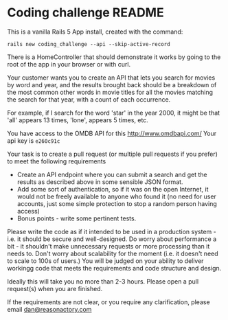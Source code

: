 # Coding challenge README

This is a vanilla Rails 5 App install, created with the command:

`rails new coding_challenge --api --skip-active-record`

There is a HomeController that should demonstrate it works by going to the root of the app in your browser or with curl.

Your customer wants you to create an API that lets you search for movies by word and year, and the results brought back should be a breakdown of the most common other words in movie titles for all the movies matching the search for that year, with a count of each occurrence.

For example, if I search for the word 'star' in the year 2000, it might be that 'all' appears 13 times, 'lone', appears 5 times, etc.

You have access to the OMDB API for this http://www.omdbapi.com/
Your api key is `e260c91c`

Your task is to create a pull request (or multiple pull requests if you prefer) to meet the following requirements

- Create an API endpoint where you can submit a search and get the results as described above in some sensible JSON format.
- Add some sort of authentication, so if it was on the open Internet, it would not be freely available to anyone who found it (no need for user accounts, just some simple protection to stop a random person having access)
- Bonus points - write some pertinent tests.

Please write the code as if it intended to be used in a production system - i.e. it should be secure and well-designed.
Do worry about performance a bit - it shouldn't make unnecessary requests or more processing than it needs to.
Don't worry about scalability for the moment (i.e. it doesn't need to scale to 100s of users.)
You will be judged on your ability to deliver workingg code that meets the requirements and code structure and design.

Ideally this will take you no more than 2-3 hours. Please open a pull request(s) when you are finished.

If the requirements are not clear, or you require any clarification, please email dan@reasonactory.com
